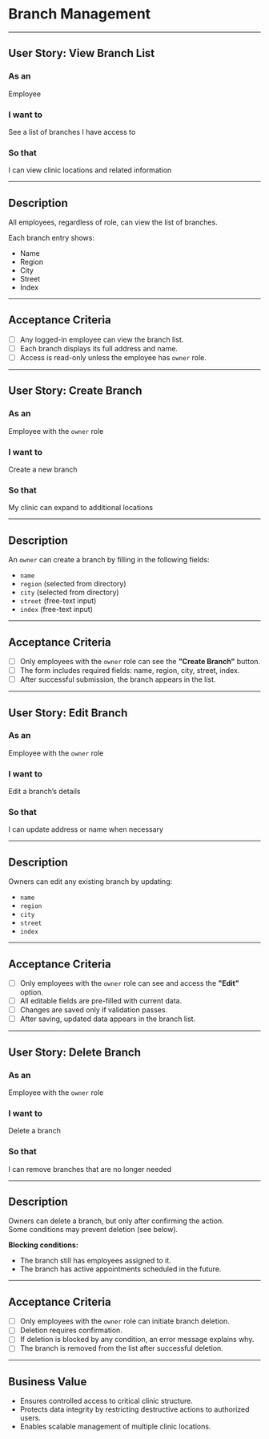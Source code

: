 # Branch Management

---

## User Story: View Branch List

### As an
Employee

### I want to
See a list of branches I have access to

### So that
I can view clinic locations and related information

---

## Description

All employees, regardless of role, can view the list of branches.

Each branch entry shows:
- Name
- Region
- City
- Street
- Index

---

## Acceptance Criteria

- [ ] Any logged-in employee can view the branch list.
- [ ] Each branch displays its full address and name.
- [ ] Access is read-only unless the employee has `owner` role.

---

## User Story: Create Branch

### As an
Employee with the `owner` role

### I want to
Create a new branch

### So that
My clinic can expand to additional locations

---

## Description

An `owner` can create a branch by filling in the following fields:
- `name`
- `region` (selected from directory)
- `city` (selected from directory)
- `street` (free-text input)
- `index` (free-text input)

---

## Acceptance Criteria

- [ ] Only employees with the `owner` role can see the **"Create Branch"** button.
- [ ] The form includes required fields: name, region, city, street, index.
- [ ] After successful submission, the branch appears in the list.

---

## User Story: Edit Branch

### As an
Employee with the `owner` role

### I want to
Edit a branch’s details

### So that
I can update address or name when necessary

---

## Description

Owners can edit any existing branch by updating:
- `name`
- `region`
- `city`
- `street`
- `index`

---

## Acceptance Criteria

- [ ] Only employees with the `owner` role can see and access the **"Edit"** option.
- [ ] All editable fields are pre-filled with current data.
- [ ] Changes are saved only if validation passes.
- [ ] After saving, updated data appears in the branch list.

---

## User Story: Delete Branch

### As an
Employee with the `owner` role

### I want to
Delete a branch

### So that
I can remove branches that are no longer needed

---

## Description

Owners can delete a branch, but only after confirming the action.  
Some conditions may prevent deletion (see below).

**Blocking conditions:**
- The branch still has employees assigned to it.
- The branch has active appointments scheduled in the future.

---

## Acceptance Criteria

- [ ] Only employees with the `owner` role can initiate branch deletion.
- [ ] Deletion requires confirmation.
- [ ] If deletion is blocked by any condition, an error message explains why.
- [ ] The branch is removed from the list after successful deletion.

---

## Business Value

- Ensures controlled access to critical clinic structure.
- Protects data integrity by restricting destructive actions to authorized users.
- Enables scalable management of multiple clinic locations.

